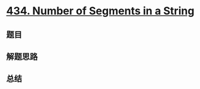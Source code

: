 # [434. Number of Segments in a String](https://leetcode.com/problems/number-of-segments-in-a-string/)

## 题目


## 解题思路


## 总结


